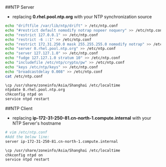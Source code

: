 ##NTP Server
* replacing **0.rhel.pool.ntp.org** with your NTP synchronization source
```bash
echo "driftfile /var/lib/ntp/drift" > /etc/ntp.conf 
echo "#restrict default nomodify notrap nopeer noquery" >> /etc/ntp.conf
echo "restrict 127.0.0.1" >> /etc/ntp.conf
echo "restrict -6 ::1" >> /etc/ntp.conf
echo "restrict 172.31.250.0 mask 255.255.255.0 nomodify notrap" >> /etc/ntp.conf
echo "server 0.rhel.pool.ntp.org" >> /etc/ntp.conf
echo "server 127.127.1.0" >> /etc/ntp.conf
echo "fudge 127.127.1.0 stratum 10" >> /etc/ntp.conf
echo "includefile /etc/ntp/crypto/pw" >> /etc/ntp.conf
echo "keys /etc/ntp/keys" >> /etc/ntp.conf
echo "broadcastdelay 0.008" >> /etc/ntp.conf
cat /etc/ntp.conf
```

```bash
\cp /usr/share/zoneinfo/Asia/Shanghai /etc/localtime
ntpdate 0.rhel.pool.ntp.org
chkconfig ntpd on
service ntpd restart
```

##NTP Client
* replacing **ip-172-31-250-81.cn-north-1.compute.internal** with your NTP Server's hostname
```bash
# vim /etc/ntp.conf
#Add the below line:
server ip-172-31-250-81.cn-north-1.compute.internal

\cp /usr/share/zoneinfo/Asia/Shanghai /etc/localtime
chkconfig ntpd on
service ntpd restart
```
